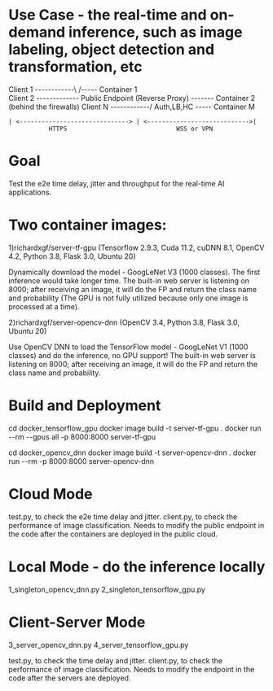 # Use Case - the real-time and on-demand inference, such as image labeling, object detection and transformation, etc 

 Client 1  ------------\                                   /----- Container 1  
 Client 2  -------------  Public Endpoint (Reverse Proxy) ------- Container 2    (behind the firewalls)
 Client N  ------------/          Auth,LB,HC               \----- Container M

    | <------------------------------> | <---------------------------->|
               HTTPS                              WSS or VPN

# Goal

Test the e2e time delay, jitter and throughput for the real-time AI applications. 

# Two container images:

1)richardxgf/server-tf-gpu (Tensorflow 2.9.3, Cuda 11.2, cuDNN 8.1, OpenCV 4.2, Python 3.8, Flask 3.0, Ubuntu 20)

Dynamically download the model - GoogLeNet V3 (1000 classes). The first inference would take longer time.
The built-in web server is listening on 8000; after receiving an image, it will do the FP and return the class name and probability (The GPU is not fully utilized because only one image is processed at a time).

2)richardxgf/server-opencv-dnn (OpenCV 3.4, Python 3.8, Flask 3.0, Ubuntu 20)

Use OpenCV DNN to load the TensorFlow model - GoogLeNet V1 (1000 classes) and do the inference, no GPU support!
The built-in web server is listening on 8000; after receiving an image, it will do the FP and return the class name and probability.  

# Build and Deployment

cd docker_tensorflow_gpu
docker image build -t server-tf-gpu .
docker run --rm --gpus all -p 8000:8000 server-tf-gpu

cd docker_opencv_dnn
docker image build -t server-opencv-dnn .
docker run --rm -p 8000:8000 server-opencv-dnn

# Cloud Mode

test.py, to check the e2e time delay and jitter.
client.py, to check the performance of image classification. 
Needs to modify the public endpoint in the code after the containers are deployed in the public cloud.

# Local Mode - do the inference locally

1_singleton_opencv_dnn.py
2_singleton_tensorflow_gpu.py

# Client-Server Mode 

3_server_opencv_dnn.py
4_server_tensorflow_gpu.py

test.py, to check the time delay and jitter.
client.py, to check the performance of image classification. 
Needs to modify the endpoint in the code after the servers are deployed.


